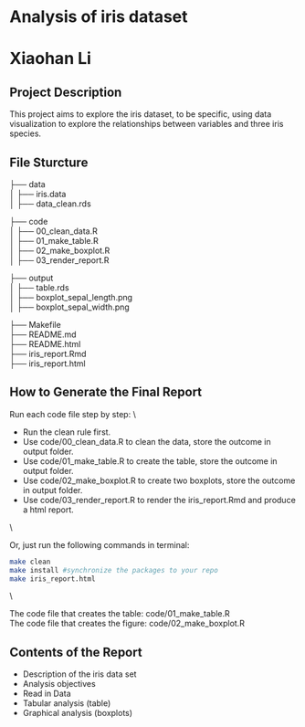 # Analysis of iris dataset
# Xiaohan Li

## Project Description

This project aims to explore the iris dataset, to be specific, 
using data visualization to explore the relationships between variables and three iris species.


## File Sturcture

├── data \
│ ├── iris.data \
│ ├── data_clean.rds

├── code \
│ ├── 00_clean_data.R \
│ ├── 01_make_table.R \
│ ├── 02_make_boxplot.R \
│ ├── 03_render_report.R

├── output \
│ ├── table.rds \
│ ├── boxplot_sepal_length.png \
│ ├── boxplot_sepal_width.png

├── Makefile \
├── README.md \
├── README.html \
├── iris_report.Rmd \
├── iris_report.html


## How to Generate the Final Report
Run each code file step by step: \

 - Run the clean rule first.
 - Use code/00_clean_data.R to clean the data, store the outcome in output folder.
 - Use code/01_make_table.R to create the table, store the outcome in output folder.
 - Use code/02_make_boxplot.R to create two boxplots, store the outcome in output folder.
 - Use code/03_render_report.R to render the iris_report.Rmd and produce a html report.

\

Or, just run the following commands in terminal:
```bash
make clean
make install #synchronize the packages to your repo
make iris_report.html
```
\

The code file that creates the table: code/01_make_table.R \
The code file that creates the figure: code/02_make_boxplot.R

## Contents of the Report
 - Description of the iris data set
 - Analysis objectives
 - Read in Data
 - Tabular analysis (table)
 - Graphical analysis (boxplots)

